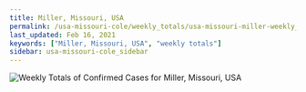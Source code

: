 ```yaml
---
title: Miller, Missouri, USA
permalink: /usa-missouri-cole/weekly_totals/usa-missouri-miller-weekly_totals.html
last_updated: Feb 16, 2021
keywords: ["Miller, Missouri, USA", "weekly totals"]
sidebar: usa-missouri-cole_sidebar
---
```


![Weekly Totals of Confirmed Cases for Miller, Missouri, USA](/covid_tracker/images/graphs/usa-missouri-miller-weekly_totals_graph.png)
